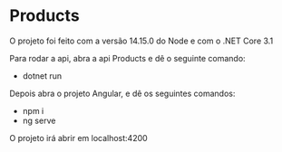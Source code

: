# Products
O projeto foi feito com a versão 14.15.0 do Node e com o .NET Core 3.1

Para rodar a api, abra a api Products e dê o seguinte comando:
- dotnet run

Depois abra o projeto Angular, e dê os seguintes comandos:
- npm i
- ng serve

O projeto irá abrir em localhost:4200
